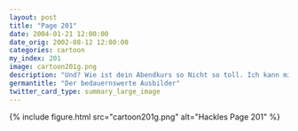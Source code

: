 ```yaml
---
layout: post
title: "Page 201"
date: 2004-01-21 12:00:00
date_orig: 2002-08-12 12:00:00
categories: cartoon
my_index: 201
image: cartoon201g.png
description: "Und? Wie ist dein Abendkurs so Nicht so toll. Ich kann mich nicht darauf konzentrieren was mein Lehrer sagt Macht dir keine Sorgen - Die ganzen Computerbegriffe sind am Anfang überwältigend aber du schaffst das schon Das ist nicht das Problem Heute nehmen wir Webdesignstrategien durch Äh ist irgendwas Hazel Hackles"
germantitle: "Der bedauernswerte Ausbilder"
twitter_card_type: summary_large_image
---
```


{% include figure.html src="cartoon201g.png" alt="Hackles Page 201"  %}
